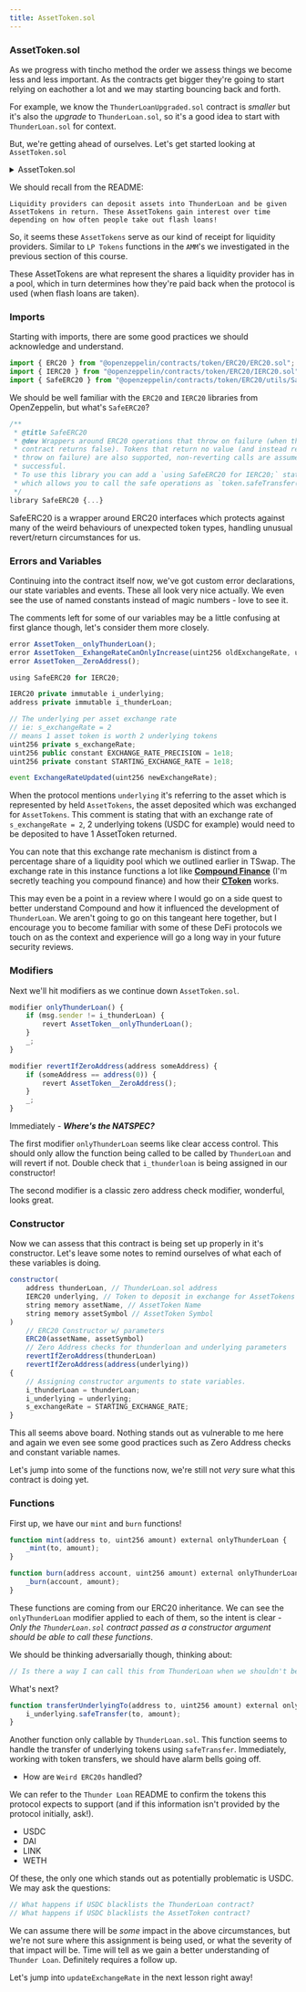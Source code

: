 ```yaml
---
title: AssetToken.sol
---
```


### AssetToken.sol

As we progress with tincho method the order we assess things we become less and less important. As the contracts get bigger they're going to start relying on eachother a lot and we may starting bouncing back and forth.

For example, we know the `ThunderLoanUpgraded.sol` contract is _smaller_ but it's also the _upgrade_ to `ThunderLoan.sol`, so it's a good idea to start with `ThunderLoan.sol` for context.

But, we're getting ahead of ourselves. Let's get started looking at `AssetToken.sol`

<details>
<summary>AssetToken.sol</summary>

```js
// SPDX-License-Identifier: AGPL-3.0-only
pragma solidity 0.8.20;

import { ERC20 } from "@openzeppelin/contracts/token/ERC20/ERC20.sol";
import { IERC20 } from "@openzeppelin/contracts/token/ERC20/IERC20.sol";
import { SafeERC20 } from "@openzeppelin/contracts/token/ERC20/utils/SafeERC20.sol";

contract AssetToken is ERC20 {
    error AssetToken__onlyThunderLoan();
    error AssetToken__ExhangeRateCanOnlyIncrease(uint256 oldExchangeRate, uint256 newExchangeRate);
    error AssetToken__ZeroAddress();

    using SafeERC20 for IERC20;

    /*//////////////////////////////////////////////////////////////
                            STATE VARIABLES
    //////////////////////////////////////////////////////////////*/
    IERC20 private immutable i_underlying;
    address private immutable i_thunderLoan;

    // The underlying per asset exchange rate
    // ie: s_exchangeRate = 2
    // means 1 asset token is worth 2 underlying tokens
    uint256 private s_exchangeRate;
    uint256 public constant EXCHANGE_RATE_PRECISION = 1e18;
    uint256 private constant STARTING_EXCHANGE_RATE = 1e18;

    /*//////////////////////////////////////////////////////////////
                                 EVENTS
    //////////////////////////////////////////////////////////////*/
    event ExchangeRateUpdated(uint256 newExchangeRate);

    /*//////////////////////////////////////////////////////////////
                               MODIFIERS
    //////////////////////////////////////////////////////////////*/
    modifier onlyThunderLoan() {
        if (msg.sender != i_thunderLoan) {
            revert AssetToken__onlyThunderLoan();
        }
        _;
    }

    modifier revertIfZeroAddress(address someAddress) {
        if (someAddress == address(0)) {
            revert AssetToken__ZeroAddress();
        }
        _;
    }

    /*//////////////////////////////////////////////////////////////
                               FUNCTIONS
    //////////////////////////////////////////////////////////////*/
    constructor(
        address thunderLoan,
        IERC20 underlying,
        string memory assetName,
        string memory assetSymbol
    )
        ERC20(assetName, assetSymbol)
        revertIfZeroAddress(thunderLoan)
        revertIfZeroAddress(address(underlying))
    {
        i_thunderLoan = thunderLoan;
        i_underlying = underlying;
        s_exchangeRate = STARTING_EXCHANGE_RATE;
    }

    function mint(address to, uint256 amount) external onlyThunderLoan {
        _mint(to, amount);
    }

    function burn(address account, uint256 amount) external onlyThunderLoan {
        _burn(account, amount);
    }

    function transferUnderlyingTo(address to, uint256 amount) external onlyThunderLoan {
        i_underlying.safeTransfer(to, amount);
    }

    function updateExchangeRate(uint256 fee) external onlyThunderLoan {
        // 1. Get the current exchange rate
        // 2. How big the fee is should be divided by the total supply
        // 3. So if the fee is 1e18, and the total supply is 2e18, the exchange rate be multiplied by 1.5
        // if the fee is 0.5 ETH, and the total supply is 4, the exchange rate should be multiplied by 1.125
        // it should always go up, never down
        // newExchangeRate = oldExchangeRate * (totalSupply + fee) / totalSupply
        // newExchangeRate = 1 (4 + 0.5) / 4
        // newExchangeRate = 1.125
        uint256 newExchangeRate = s_exchangeRate * (totalSupply() + fee) / totalSupply();

        if (newExchangeRate <= s_exchangeRate) {
            revert AssetToken__ExhangeRateCanOnlyIncrease(s_exchangeRate, newExchangeRate);
        }
        s_exchangeRate = newExchangeRate;
        emit ExchangeRateUpdated(s_exchangeRate);
    }

    function getExchangeRate() external view returns (uint256) {
        return s_exchangeRate;
    }

    function getUnderlying() external view returns (IERC20) {
        return i_underlying;
    }
}

```

</details>


We should recall from the README:

    Liquidity providers can deposit assets into ThunderLoan and be given AssetTokens in return. These AssetTokens gain interest over time depending on how often people take out flash loans!

So, it seems these `AssetTokens` serve as our kind of receipt for liquidity providers. Similar to `LP Tokens` functions in the `AMM`'s we investigated in the previous section of this course.

These AssetTokens are what represent the shares a liquidity provider has in a pool, which in turn determines how they're paid back when the protocol is used (when flash loans are taken).

### Imports

Starting with imports, there are some good practices we should acknowledge and understand.

```js
import { ERC20 } from "@openzeppelin/contracts/token/ERC20/ERC20.sol";
import { IERC20 } from "@openzeppelin/contracts/token/ERC20/IERC20.sol";
import { SafeERC20 } from "@openzeppelin/contracts/token/ERC20/utils/SafeERC20.sol";
```

We should be well familiar with the `ERC20` and `IERC20` libraries from OpenZeppelin, but what's `SafeERC20`?

```js
/**
 * @title SafeERC20
 * @dev Wrappers around ERC20 operations that throw on failure (when the token
 * contract returns false). Tokens that return no value (and instead revert or
 * throw on failure) are also supported, non-reverting calls are assumed to be
 * successful.
 * To use this library you can add a `using SafeERC20 for IERC20;` statement to your contract,
 * which allows you to call the safe operations as `token.safeTransfer(...)`, etc.
 */
library SafeERC20 {...}
```

SafeERC20 is a wrapper around ERC20 interfaces which protects against many of the weird behaviours of unexpected token types, handling unusual revert/return circumstances for us.

### Errors and Variables

Continuing into the contract itself now, we've got custom error declarations, our state variables and events. These all look very nice actually. We even see the use of named constants instead of magic numbers - love to see it.

The comments left for some of our variables may be a little confusing at first glance though, let's consider them more closely.

```js
error AssetToken__onlyThunderLoan();
error AssetToken__ExhangeRateCanOnlyIncrease(uint256 oldExchangeRate, uint256 newExchangeRate);
error AssetToken__ZeroAddress();

using SafeERC20 for IERC20;

IERC20 private immutable i_underlying;
address private immutable i_thunderLoan;

// The underlying per asset exchange rate
// ie: s_exchangeRate = 2
// means 1 asset token is worth 2 underlying tokens
uint256 private s_exchangeRate;
uint256 public constant EXCHANGE_RATE_PRECISION = 1e18;
uint256 private constant STARTING_EXCHANGE_RATE = 1e18;

event ExchangeRateUpdated(uint256 newExchangeRate);
```

When the protocol mentions `underlying` it's referring to the asset which is represented by held `AssetTokens`, the asset deposited which was exchanged for `AssetTokens`. This comment is stating that with an exchange rate of `s_exchangeRate = 2`, 2 underlying tokens (USDC for example) would need to be deposited to have 1 AssetToken returned.

You can note that this exchange rate mechanism is distinct from a percentage share of a liquidity pool which we outlined earlier in TSwap. The exchange rate in this instance functions a lot like [**Compound Finance**](https://github.com/compound-finance/) (I'm secretly teaching you compound finance) and how their [**CToken**](https://github.com/compound-finance/compound-protocol/blob/master/contracts/CToken.sol) works.

This may even be a point in a review where I would go on a side quest to better understand Compound and how it influenced the development of `ThunderLoan`. We aren't going to go on this tangeant here together, but I encourage you to become familiar with some of these DeFi protocols we touch on as the context and experience will go a long way in your future security reviews.

### Modifiers

Next we'll hit modifiers as we continue down `AssetToken.sol`.

```js
modifier onlyThunderLoan() {
    if (msg.sender != i_thunderLoan) {
        revert AssetToken__onlyThunderLoan();
    }
    _;
}

modifier revertIfZeroAddress(address someAddress) {
    if (someAddress == address(0)) {
        revert AssetToken__ZeroAddress();
    }
    _;
}
```

Immediately - **_Where's the NATSPEC?_**

The first modifier `onlyThunderLoan` seems like clear access control. This should only allow the function being called to be called by `ThunderLoan` and will revert if not. Double check that `i_thunderloan` is being assigned in our constructor!

The second modifier is a classic zero address check modifier, wonderful, looks great.

### Constructor

Now we can assess that this contract is being set up properly in it's constructor. Let's leave some notes to remind ourselves of what each of these variables is doing.

```js
constructor(
    address thunderLoan, // ThunderLoan.sol address
    IERC20 underlying, // Token to deposit in exchange for AssetTokens
    string memory assetName, // AssetToken Name
    string memory assetSymbol // AssetToken Symbol
)
    // ERC20 Constructor w/ parameters
    ERC20(assetName, assetSymbol)
    // Zero Address checks for thunderloan and underlying parameters
    revertIfZeroAddress(thunderLoan)
    revertIfZeroAddress(address(underlying))
{
    // Assigning constructor arguments to state variables.
    i_thunderLoan = thunderLoan;
    i_underlying = underlying;
    s_exchangeRate = STARTING_EXCHANGE_RATE;
}
```

This all seems above board. Nothing stands out as vulnerable to me here and again we even see some good practices such as Zero Address checks and constant variable names.

Let's jump into some of the functions now, we're still not _very_ sure what this contract is doing yet.

### Functions

First up, we have our `mint` and `burn` functions!

```js
function mint(address to, uint256 amount) external onlyThunderLoan {
    _mint(to, amount);
}

function burn(address account, uint256 amount) external onlyThunderLoan {
    _burn(account, amount);
}
```

These functions are coming from our ERC20 inheritance. We can see the `onlyThunderLoan` modifier applied to each of them, so the intent is clear - _Only the `ThunderLoan.sol` contract passed as a constructor argument should be able to call these functions_.

We should be thinking adversarially though, thinking about:

```js
// Is there a way I can call this from ThunderLoan when we shouldn't be able to?
```

What's next?

```js
function transferUnderlyingTo(address to, uint256 amount) external onlyThunderLoan {
    i_underlying.safeTransfer(to, amount);
}
```

Another function only callable by `ThunderLoan.sol`. This function seems to handle the transfer of underlying tokens using `safeTransfer`. Immediately, working with token transfers, we should have alarm bells going off.

- How are `Weird ERC20s` handled?

We can refer to the `Thunder Loan` README to confirm the tokens this protocol expects to support (and if this information isn't provided by the protocol initially, ask!).

- USDC
- DAI
- LINK
- WETH

Of these, the only one which stands out as potentially problematic is USDC. We may ask the questions:

```js
// What happens if USDC blacklists the ThunderLoan contract?
// What happens if USDC blacklists the AssetToken contract?
```

We can assume there will be _some_ impact in the above circumstances, but we're not sure where this assignment is being used, or what the severity of that impact will be. Time will tell as we gain a better understanding of `Thunder Loan`. Definitely requires a follow up.

Let's jump into `updateExchangeRate` in the next lesson right away!
